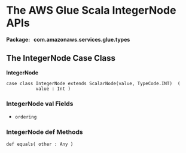 # The AWS Glue Scala IntegerNode APIs<a name="glue-etl-scala-apis-glue-types-integernode"></a>

**Package:   com\.amazonaws\.services\.glue\.types**

## The IntegerNode Case Class<a name="glue-etl-scala-apis-glue-types-integernode-case-class"></a>

 **IntegerNode**

```
case class IntegerNode extends ScalarNode(value, TypeCode.INT)  (
           value : Int )
```

### IntegerNode val Fields<a name="glue-etl-scala-apis-glue-types-integernode-case-class-vals"></a>
+ `ordering`

### IntegerNode def Methods<a name="glue-etl-scala-apis-glue-types-integernode-case-class-defs"></a>

```
def equals( other : Any )
```
